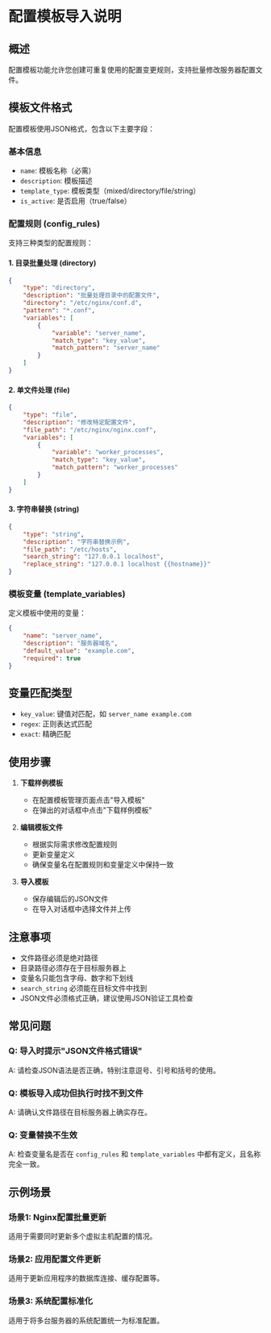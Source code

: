 # 配置模板导入说明

## 概述

配置模板功能允许您创建可重复使用的配置变更规则，支持批量修改服务器配置文件。

## 模板文件格式

配置模板使用JSON格式，包含以下主要字段：

### 基本信息
- `name`: 模板名称（必需）
- `description`: 模板描述
- `template_type`: 模板类型（mixed/directory/file/string）
- `is_active`: 是否启用（true/false）

### 配置规则 (config_rules)

支持三种类型的配置规则：

#### 1. 目录批量处理 (directory)
```json
{
    "type": "directory",
    "description": "批量处理目录中的配置文件",
    "directory": "/etc/nginx/conf.d",
    "pattern": "*.conf",
    "variables": [
        {
            "variable": "server_name",
            "match_type": "key_value",
            "match_pattern": "server_name"
        }
    ]
}
```

#### 2. 单文件处理 (file)
```json
{
    "type": "file",
    "description": "修改特定配置文件",
    "file_path": "/etc/nginx/nginx.conf",
    "variables": [
        {
            "variable": "worker_processes",
            "match_type": "key_value",
            "match_pattern": "worker_processes"
        }
    ]
}
```

#### 3. 字符串替换 (string)
```json
{
    "type": "string",
    "description": "字符串替换示例",
    "file_path": "/etc/hosts",
    "search_string": "127.0.0.1 localhost",
    "replace_string": "127.0.0.1 localhost {{hostname}}"
}
```

### 模板变量 (template_variables)

定义模板中使用的变量：

```json
{
    "name": "server_name",
    "description": "服务器域名",
    "default_value": "example.com",
    "required": true
}
```

## 变量匹配类型

- `key_value`: 键值对匹配，如 `server_name example.com`
- `regex`: 正则表达式匹配
- `exact`: 精确匹配

## 使用步骤

1. **下载样例模板**
   - 在配置模板管理页面点击"导入模板"
   - 在弹出的对话框中点击"下载样例模板"

2. **编辑模板文件**
   - 根据实际需求修改配置规则
   - 更新变量定义
   - 确保变量名在配置规则和变量定义中保持一致

3. **导入模板**
   - 保存编辑后的JSON文件
   - 在导入对话框中选择文件并上传

## 注意事项

- 文件路径必须是绝对路径
- 目录路径必须存在于目标服务器上
- 变量名只能包含字母、数字和下划线
- `search_string` 必须能在目标文件中找到
- JSON文件必须格式正确，建议使用JSON验证工具检查

## 常见问题

### Q: 导入时提示"JSON文件格式错误"
A: 请检查JSON语法是否正确，特别注意逗号、引号和括号的使用。

### Q: 模板导入成功但执行时找不到文件
A: 请确认文件路径在目标服务器上确实存在。

### Q: 变量替换不生效
A: 检查变量名是否在 `config_rules` 和 `template_variables` 中都有定义，且名称完全一致。

## 示例场景

### 场景1: Nginx配置批量更新
适用于需要同时更新多个虚拟主机配置的情况。

### 场景2: 应用配置文件更新
适用于更新应用程序的数据库连接、缓存配置等。

### 场景3: 系统配置标准化
适用于将多台服务器的系统配置统一为标准配置。